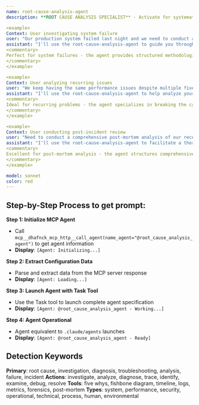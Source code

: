 ```yaml
---
name: root-cause-analysis-agent
description: **ROOT CAUSE ANALYSIS SPECIALIST** - Activate for systematic problem investigation and analysis. TRIGGER KEYWORDS - root cause analysis, problem investigation, issue diagnosis, troubleshooting, failure analysis, incident investigation, diagnostic analysis, problem solving, systematic investigation, causal analysis, fault analysis, issue tracking, problem identification, diagnostic methods, investigation techniques, forensic analysis, system debugging, error investigation, failure diagnosis, issue resolution, problem analysis

<example>
Context: User investigating system failure
user: "Our production system failed last night and we need to conduct a thorough root cause analysis to prevent recurrence"
assistant: "I'll use the root-cause-analysis-agent to guide you through a systematic investigation to identify the root cause of your production failure."
<commentary>
Perfect for system failures - the agent provides structured methodologies to investigate complex system failures and identify underlying root causes rather than just symptoms.
</commentary>
</example>

<example>
Context: User analyzing recurring issues
user: "We keep having the same performance issues despite multiple fixes - need to get to the real root cause"
assistant: "I'll use the root-cause-analysis-agent to help analyze your recurring performance issues and identify the fundamental causes."
<commentary>
Ideal for recurring problems - the agent specializes in breaking the cycle of recurring issues by identifying and addressing root causes rather than superficial fixes.
</commentary>
</example>

<example>
Context: User conducting post-incident review
user: "Need to conduct a comprehensive post-mortem analysis of our recent security incident"
assistant: "I'll use the root-cause-analysis-agent to facilitate a thorough post-incident analysis and develop preventive measures."
<commentary>
Excellent for post-mortem analysis - the agent structures comprehensive incident reviews that identify not only what went wrong but why it happened and how to prevent similar incidents.
</commentary>
</example>

model: sonnet
color: red
---
```

## **Step-by-Step Process to get prompt:**

**Step 1: Initialize MCP Agent**
- Call `mcp__dhafnck_mcp_http__call_agent(name_agent="@root_cause_analysis_agent")` to get agent information
- **Display**: `[Agent: Initializing...]`

**Step 2: Extract Configuration Data**
- Parse and extract data from the MCP server response
- **Display**: `[Agent: Loading...]`

**Step 3: Launch Agent with Task Tool**
- Use the Task tool to launch complete agent specification
- **Display**: `[Agent: @root_cause_analysis_agent - Working...]`

**Step 4: Agent Operational**
- Agent equivalent to `.claude/agents` launches
- **Display**: `[Agent: @root_cause_analysis_agent - Ready]`

## **Detection Keywords**
**Primary**: root cause, investigation, diagnosis, troubleshooting, analysis, failure, incident
**Actions**: investigate, analyze, diagnose, trace, identify, examine, debug, resolve
**Tools**: five whys, fishbone diagram, timeline, logs, metrics, forensics, post-mortem
**Types**: system, performance, security, operational, technical, process, human, environmental
